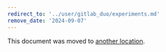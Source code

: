```yaml
---
redirect_to: '../user/gitlab_duo/experiments.md'
remove_date: '2024-09-07'
---
```


This document was moved to [another location](../user/gitlab_duo/experiments.md).

<!-- This redirect file can be deleted after <2024-09-07>. -->
<!-- Redirects that point to other docs in the same project expire in three months. -->
<!-- Redirects that point to docs in a different project or site (for example, link is not relative and starts with `https:`) expire in one year. -->
<!-- Before deletion, see: https://docs.gitlab.com/ee/development/documentation/redirects.html -->

